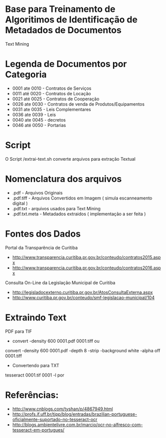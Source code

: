 
# Base para Treinamento de Algoritimos de Identificação de Metadados de Documentos

  Text Mining 

# Legenda de Documentos por Categoria
- 0001 ate 0010 - Contratos de Serviços
- 0011 até 0020 - Contratos de Locação
- 0021 até 0025 - Contratos de Cooperação
- 0026 ate 0030 - Contratos de venda de Produtos/Equipamentos 
- 0031 ate 0035 - Leis Complementares
- 0036 ate 0039 - Leis
- 0040 ate 0045 - decretos
- 0046 até 0050 - Portarias


# Script 

 O Script /extrai-text.sh converte arquivos para extração Textual



# Nomenclatura dos arquivos 
 - .pdf - Arquivos Originais
 - .pdf.tiff - Arquivos Convertidos em Imagem ( simula escanneamento digital )
 - .pdf.txt - arquivos usados para Text Mining
 - .pdf.txt.meta - Metadados extraidos ( implementação a ser feita )
 



# Fontes dos Dados

 Portal da Transparência de Curitiba 
 - http://www.transparencia.curitiba.pr.gov.br/conteudo/contratos2015.aspx
 - http://www.transparencia.curitiba.pr.gov.br/conteudo/contratos2016.aspx

 
 Consulta On-Line da Legislação Municipal de Curitiba
 - http://legisladocexterno.curitiba.pr.gov.br/AtosConsultaExterna.aspx
 - http://www.curitiba.pr.gov.br/conteudo/smf-legislacao-municipal/104


# Extraindo Text

PDF para TIF 
 - convert -density 600 0001.pdf 0001.tiff
  ou 
 
 convert -density 600  0001.pdf -depth 8 -strip -background white -alpha off 0001.tiff

 - Convertendo para TXT

  tesseract 0001.tif 0001 -l por


# Referências:
 - http://www.cnblogs.com/tyshan/p/4867949.html
 - http://profs.if.uff.br/tjpp/blog/entradas/brazilian-portuguese-oficialmente-suportado-no-tesseract-ocr
 - http://blogs.ambientelivre.com.br/marcio/ocr-no-alfresco-com-tesseract-em-portugues/









